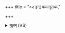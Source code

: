 +++
title = "०२ इन्द्रं वयमनूराधम्"

+++
<details><summary>मूलम् (VS)</summary>

इन्द्रं॑ व॒यम॑नूरा॒धं ह॑वाम॒हेऽनु॑ राध्यास्म द्वि॒पदा॒ चतु॑ष्पदा।  
मा नः॒ सेना॒ अर॑रुषी॒रुप॑ गु॒र्विषू॑चीरिन्द्र द्रु॒हो वि ना॑शय ॥
</details>
